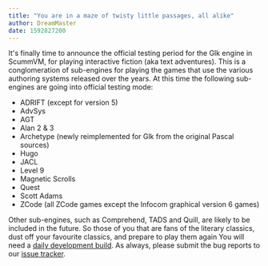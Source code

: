 ```yaml
---
title: "You are in a maze of twisty little passages, all alike"
author: DreamMaster
date: 1592827200
---
```


It's finally time to announce the official testing period for the Glk engine in ScummVM, for playing interactive fiction (aka text adventures). This is a conglomeration of sub-engines for playing the games that use the various authoring systems released over the years. At this time the following sub-engines are going into official testing mode:
* ADRIFT (except for version 5)
* AdvSys
* AGT
* Alan 2 & 3
* Archetype (newly reimplemented for Glk from the original Pascal sources)
* Hugo
* JACL
* Level 9
* Magnetic Scrolls
* Quest
* Scott Adams
* ZCode (all ZCode games except the Infocom graphical version 6 games)

Other sub-engines, such as Comprehend, TADS and Quill, are likely to be included in the future. So those of you that are fans of the literary classics, dust off your favourite classics, and prepare to play them again  You will need a [daily development build](https://buildbot.scummvm.org/builds.html). As always, please submit the bug reports to our [issue tracker](https://bugs.scummvm.org/).
 